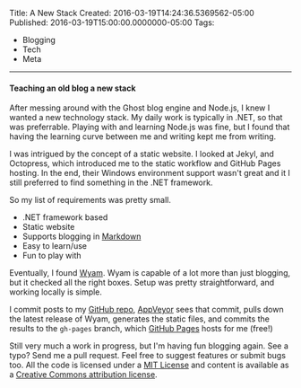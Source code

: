 Title: A New Stack 
Created: 2016-03-19T14:24:36.5369562-05:00
Published: 2016-03-19T15:00:00.0000000-05:00
Tags: 
 - Blogging
 - Tech
 - Meta
---
#### Teaching an old blog a new stack
After messing around with the Ghost blog engine and Node.js, I knew I wanted a new technology stack. My daily work is typically in .NET, so that was preferrable. Playing with and learning Node.js was fine, but I found that having the learning curve between me and writing kept me from writing.

I was intrigued by the concept of a static website. I looked at Jekyl, and Octopress, which introduced me to the static workflow and GitHub Pages hosting. In the end, their Windows environment support wasn't great and it I still preferred to find something in the .NET framework.

So my list of requirements was pretty small.
* .NET framework based
* Static website
* Supports blogging in [Markdown]
* Easy to learn/use
* Fun to play with

Eventually, I found [Wyam]. Wyam is capable of a lot more than just blogging, but it checked all the right boxes.  Setup was pretty straightforward, and working locally is simple. 

I commit posts to my [GitHub repo][GitHub], [AppVeyor] sees that commit, pulls down the latest release of Wyam, generates the static files, and commits the results to the `gh-pages` branch, which [GitHub Pages][GitHubPages] hosts for me (free!)

Still very much a work in progress, but I'm having fun blogging again. See a typo? Send me a pull request. Feel free to suggest features or submit bugs too.  All the code is licensed under a [MIT License][MIT] and content is available as a [Creative Commons attribution license][CCbyAttrib].

[Wyam]: http://wyam.io/
[Markdown]: http://daringfireball.net/projects/markdown/
[GitHub]: https://github.com/jcgillespie/awaitWisdom
[AppVeyor]: http://www.appveyor.com/
[GitHubPages]:https://pages.github.com/
[MIT]:https://opensource.org/licenses/MIT
[CCbyAttrib]:http://creativecommons.org/licenses/by/4.0/deed.en_US